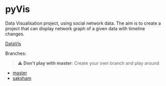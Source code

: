 # pyVis
Data Visualisation project, using social network data. The aim is to create a project that can display network graph of a given data with timeline changes.

[DataVis](dataVis.md)

Branches:
> :warning: **Don't play with master**: Create your own branch and play around
* [master](https://github.com/sakshamsneh/pyVis)
* [saksham](https://github.com/sakshamsneh/pyVis/tree/saksham)
